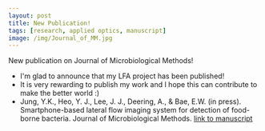 ```yaml
---
layout: post
title: New Publication!
tags: [research, applied optics, manuscript]
image: /img/Journal_of_MM.jpg
---
```


New publication on Journal of Microbiological Methods!

* I'm glad to announce that my LFA project has been published!
* It is very rewarding to publish my work and I hope this can contribute to make the better world :)
* Jung, Y.K., Heo, Y. J., Lee, J. J., Deering, A., & Bae, E.W. (in press). Smartphone-based lateral flow imaging system for detection of food-borne bacteria. Journal of Microbiological Methods. [link to manuscript](https://doi.org/10.1016/j.mimet.2019.105800)





